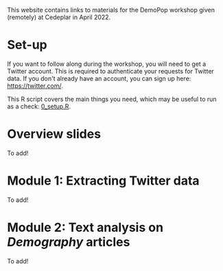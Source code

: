 

This website contains links to materials for the DemoPop workshop given (remotely) at Cedeplar in April 2022. 

# Set-up

If you want to follow along during the workshop, you will need to get a Twitter account. This is required to authenticate your requests for Twitter data. If you don't already have an account, you can sign up here: https://twitter.com/.

This R script covers the main things you need, which may be useful to run as a check: [0_setup.R](https://github.com/MJAlexander/demopop-workshop/blob/main/code/0_setup.R).

# Overview slides

To add!

# Module 1: Extracting Twitter data

To add!

# Module 2: Text analysis on *Demography* articles

To add!

